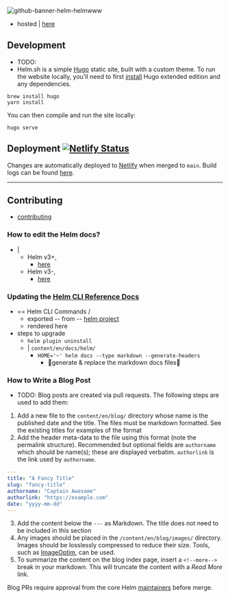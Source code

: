 ![github-banner-helm-helmwww](https://user-images.githubusercontent.com/686194/68531441-f4ad4e00-02c6-11ea-982b-74d7c3ff0071.png)


* hosted | [here](https://helm.sh/)

## Development

* TODO: 
* Helm.sh is a simple [Hugo](https://gohugo.io/) static site, built with a custom theme. To run the website locally, you'll need to first [install](https://gohugo.io/getting-started) Hugo extended edition and any dependencies.

```
brew install hugo
yarn install
```

You can then compile and run the site locally:

```
hugo serve
```

## Deployment [![Netlify Status](https://api.netlify.com/api/v1/badges/8ffabb30-f2f4-45cc-b0fa-1b4adda00b5e/deploy-status)](https://app.netlify.com/sites/helm-merge/deploys)

Changes are automatically deployed to [Netlify](https://app.netlify.com/sites/helm-merge/deploys) when merged to `main`. Build logs can be found [here](https://app.netlify.com/sites/helm-merge/deploys).


---

## Contributing

* [contributing](https://github.com/helm/helm/blob/main/CONTRIBUTING.md#sign-your-work)

### How to edit the Helm docs?

* | 
  * Helm v3+,
    * [here](/content/en/docs/)
  * Helm v3-,
    * [here](https://github.com/helm/helm/tree/dev-v2/docs)

### Updating the [Helm CLI Reference Docs](content/en/docs/helm)

* == Helm CLI Commands / 
  * exported -- from -- [helm project](https://github.com/helm/helm/blob/a6b2c9e2126753f6f94df231e89b2153c2862764/cmd/helm/root.go#L169)
  * rendered here
* steps to upgrade
  * `helm plugin uninstall`
  * | `content/en/docs/helm/`
    * `HOME='~' helm docs --type markdown --generate-headers`
      * 👀generate & replace the markdown docs files👀

### How to Write a Blog Post
* TODO:
Blog posts are created via pull requests. The following steps are used to add them:

1) Add a new file to the `content/en/blog/` directory whose name is the published date and the title. The files must be markdown formatted. See the existing titles for examples of the format
2) Add the header meta-data to the file using this format (note the permalink structure). Recommended but optional fields are `authorname` which should be name(s); these are displayed verbatim. `authorlink` is the link used by `authorname`.

```yaml
---
title: "A Fancy Title"
slug: "fancy-title"
authorname: "Captain Awesome"
authorlink: "https://example.com"
date: "yyyy-mm-dd"
---
```

3) Add the content below the `---` as Markdown. The title does not need to be included in this section
4) Any images should be placed in the `/content/en/blog/images/` directory. Images should be losslessly compressed to reduce their size. Tools, such as [ImageOptim](https://imageoptim.com/), can be used.
5) To summarize the content on the blog index page, insert a `<!--more-->` break in your markdown. This will truncate the content with a _Read More_ link.

Blog PRs require approval from the core Helm [maintainers](https://github.com/helm/helm/blob/main/OWNERS) before merge.


